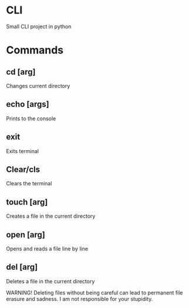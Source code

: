 # CLI

Small CLI project in python

# Commands

## cd [arg]

Changes current directory

## echo [args]

Prints to the console

## exit

Exits terminal

## Clear/cls

Clears the terminal

## touch [arg]

Creates a file in the current directory

## open [arg]

Opens and reads a file line by line

## del [arg]

Deletes a file in the current directory

WARNING! Deleting files without being careful can lead to permanent file erasure and sadness.
I am not responsible for your stupidity.